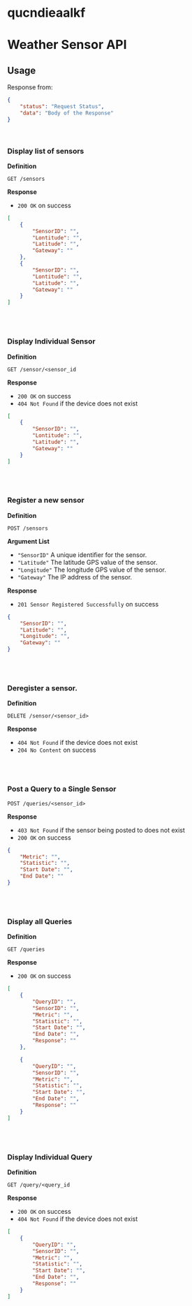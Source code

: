 # qucndieaalkf

# Weather Sensor API

## Usage

Response from:

```json
{
    "status": "Request Status",
    "data": "Body of the Response"
}
```
<br>

### Display list of sensors

**Definition**

`GET /sensors`

**Response**

- `200 OK` on success

```json
[
    {
        "SensorID": "",
        "Lontitude": "",
        "Latitude": "",
        "Gateway": ""
    },
    {
        "SensorID": "",
        "Lontitude": "",
        "Latitude": "",
        "Gateway": ""
    }
]
```
<br>
<br>

### Display Individual Sensor

**Definition**

`GET /sensor/<sensor_id`

**Response**

- `200 OK` on success
- `404 Not Found` if the device does not exist

```json
[
    {
        "SensorID": "",
        "Lontitude": "",
        "Latitude": "",
        "Gateway": ""
    }
]
```

<br>
<br>

### Register a new sensor

**Definition**

`POST /sensors`

**Argument List**

- `"SensorID"`  A unique identifier for the sensor.
- `"Latitude"`  The latitude GPS value of the sensor.
- `"Longitude"` The longitude GPS value of the sensor.
- `"Gateway"`   The IP address of the sensor.

**Response**

- `201 Sensor Registered Successfully` on success

```json
{
    "SensorID": "",
    "Latitude": "",
    "Longitude": "",
    "Gateway": ""
}
```
<br>
<br>

### Deregister a sensor.

**Definition**

`DELETE /sensor/<sensor_id>`

**Response**

- `404 Not Found` if the device does not exist
- `204 No Content` on success


<br>
<br>

### Post a Query to a Single Sensor

`POST /queries/<sensor_id>`

**Response**

- `403 Not Found` if the sensor being posted to does not exist
- `200 OK` on success

```json
{
    "Metric": "",
    "Statistic": "",
    "Start Date": "",
    "End Date": ""
}
```
<br>
<br>

### Display all Queries

**Definition**

`GET /queries`

**Response**

- `200 OK` on success

```json
[
    {
        "QueryID": "",
        "SensorID": "",
        "Metric": "",
        "Statistic": "",
        "Start Date": "",
        "End Date": "",
        "Response": ""
    },

    {
        "QueryID": "",
        "SensorID": "",
        "Metric": "",
        "Statistic": "",
        "Start Date": "",
        "End Date": "",
        "Response": ""
    }
]
```
<br>
<br>

### Display Individual Query

**Definition**

`GET /query/<query_id`

**Response**

- `200 OK` on success
- `404 Not Found` if the device does not exist

```json
[
    {
        "QueryID": "",
        "SensorID": "",
        "Metric": "",
        "Statistic": "",
        "Start Date": "",
        "End Date": "",
        "Response": ""
    }
]
```
